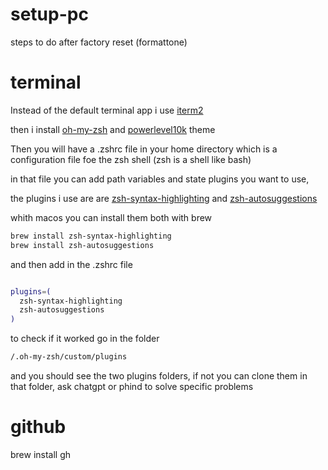 # setup-pc
steps to do after factory reset (formattone)  

# terminal 
Instead of the default terminal app i use [iterm2](https://iterm2.com/downloads.html)

then i install [oh-my-zsh](https://ohmyz.sh/#install) and [powerlevel10k](https://github.com/romkatv/powerlevel10k) theme

Then you will have a .zshrc file in your home directory which is a configuration file foe the zsh shell (zsh is a shell like bash)

in that file you can add path variables and state plugins you want to use,

the plugins i use are are [zsh-syntax-highlighting](zsh-syntax-highlighting) and [zsh-autosuggestions](https://github.com/zsh-users/zsh-autosuggestions/blob/master/INSTALL.md)

whith macos you can install them both with brew

```bash
brew install zsh-syntax-highlighting
brew install zsh-autosuggestions
```
and then add in the .zshrc file
```bash

plugins=(
  zsh-syntax-highlighting
  zsh-autosuggestions
)
```

to check if it worked go in the folder 
```bash
/.oh-my-zsh/custom/plugins
```
and you should see the two plugins folders, if not you can clone them in that folder, ask chatgpt or phind to solve specific problems


# github 

brew install gh

